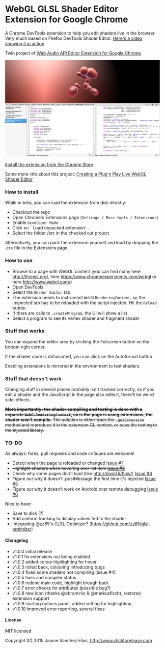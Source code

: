 # WebGL GLSL Shader Editor Extension for Google Chrome

A Chrome DevTools extension to help you edit shaders live in the browser. Very much based on Firefox DevTools Shader Editor. [Here's a video showing it in action](http://www.youtube.com/watch?v=nPcUH3b3pFY)

Twin project of [Web Audio API Editor Extension for Google Chrome](https://github.com/spite/WebAudioExtension)

![Shader Editor](/about/snapshot.jpg)

[Install the extension from the Chrome Store](https://chrome.google.com/webstore/detail/shader-editor/ggeaidddejpbakgafapihjbgdlbbbpob)

Some more info about this project: [Creating a Plug'n Play Live WebGL Shader Editor](http://www.clicktorelease.com/blog/live-webgl-shader-editor)

### How to install ###

While in beta, you can load the extension from disk directly:
- Checkout the repo
- Open Chrome's Extensions page (``Settings / More tools / Extensions``)
- Enable ``Developer Mode``
- Click on ``Load unpacked extension`...
- Select the folder /src in the checked out project

Alternatively, you can pack the extension yourself and load by dropping the .crx file in the Extensions page.

### How to use ###

- Browse to a page with WebGL content (you can find many here http://threejs.org/, here https://www.chromeexperiments.com/webgl or here http://www.webgl.com/)
- Open DevTools
- Select the ``Shader Editor`` tab
- The extension needs to instrument ``WebGLRenderingContext``, so the inspected tab has to be reloaded with the script injected. Hit the ``Reload`` button.
- If there are calls to ``.createProgram``, the UI will show a list
- Select a program to see its vertex shader and fragment shader

### Stuff that works ###

You can expand the editor area by clicking the Fullscreen button on the bottom right corner.

If the shader code is obfuscated, you can click on the Autoformat button.

Enabling extensions is mirrored in the environment to test shaders.

### Stuff that doesn't work ####

Changing stuff in several places probably isn't tracked correctly, so if you edit a shader and the JavaScript in the page also edits it, there'll be weird side-effects.

~~**More importantly: the shader compiling and testing is done with a separate ``WebGLRenderingContext``, so is the page is using extensions, the shader won't compile.** The solution is either track the ``.getExtension`` method and reproduce it in the extension GL context, or pass the testing to the injected library.~~

### TO-DO ###

As always: forks, pull requests and code critiques are welcome!

- Detect when the page is reloaded or changed [Issue #1](https://github.com/spite/ShaderEditorExtension/issues/1)
- ~~Highlight shaders when hovering over list item [Issue #3](https://github.com/spite/ShaderEditorExtension/issues/3)~~
- Check why some pages don't load (like http://david.li/flow/) [Issue #4](https://github.com/spite/ShaderEditorExtension/issues/4)
- Figure out why it doesn't .postMessage the first time it's injected [Issue #5](https://github.com/spite/ShaderEditorExtension/issues/5)
- Figure out why it doesn't work on Android over remote debugging [Issue #6](https://github.com/spite/ShaderEditorExtension/issues/6)

Nice to have:

- Save to disk (?)
- Add uniform tracking to display values fed to the shader
- Integrating @zz85's GLSL Optimizer? (https://github.com/zz85/glsl-optimizer)

#### Changelog ####

- v1.0.0 initial release
- v1.0.1 fix extensions not being enabled 
- v1.0.2 added colour highlighting for hover
- v1.0.3 rolled back, colouring introducing bugs
- v1.0.4 fixed some shaders not compiling (issue #4)
- v1.0.5 fixes and compiler status
- v1.0.6 redone main code, highlight brough back
- v1.0.7 error checks for attributes (possible bug?)
- v1.0.8 new icon (thanks @ebraminio & @markusfisch), restored extension support
- v1.0.9 starting options panel, added setting for highlighting
- v1.0.10 improved error reporting, several fixes

#### License ####

MIT licensed

Copyright (C) 2015 Jaume Sanchez Elias, http://www.clicktorelease.com